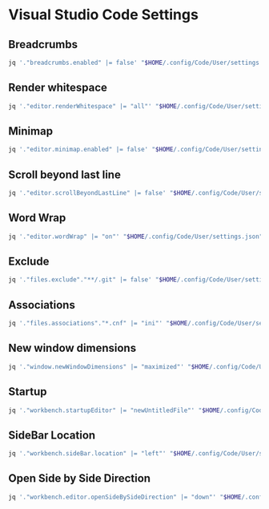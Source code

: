 # Visual Studio Code Settings

<!-- ## Tab Size

```sh
jq '."editor.tabSize" |= 2' "$HOME/.config/Code/User/settings.json" | sponge "$HOME/.config/Code/User/settings.json"
``` -->

<!-- ## Auto Save

```sh
jq '."files.autoSave" |= "afterDelay"' "$HOME/.config/Code/User/settings.json" | sponge "$HOME/.config/Code/User/settings.json"
``` -->

## Breadcrumbs

```sh
jq '."breadcrumbs.enabled" |= false' "$HOME/.config/Code/User/settings.json" | sponge "$HOME/.config/Code/User/settings.json"
```

## Render whitespace

```sh
jq '."editor.renderWhitespace" |= "all"' "$HOME/.config/Code/User/settings.json" | sponge "$HOME/.config/Code/User/settings.json"
```

## Minimap

```sh
jq '."editor.minimap.enabled" |= false' "$HOME/.config/Code/User/settings.json" | sponge "$HOME/.config/Code/User/settings.json"
```

## Scroll beyond last line

```sh
jq '."editor.scrollBeyondLastLine" |= false' "$HOME/.config/Code/User/settings.json" | sponge "$HOME/.config/Code/User/settings.json"
```

## Word Wrap

```sh
jq '."editor.wordWrap" |= "on"' "$HOME/.config/Code/User/settings.json" | sponge "$HOME/.config/Code/User/settings.json"
```

<!-- ## Rulers

```sh
jq '."editor.rulers" |= [100, 120]' "$HOME/.config/Code/User/settings.json" | sponge "$HOME/.config/Code/User/settings.json"
``` -->

<!-- ## Trim Trailing Whitespace

```sh
jq '."files.trimTrailingWhitespace" |= true' "$HOME/.config/Code/User/settings.json" | sponge "$HOME/.config/Code/User/settings.json"
``` -->

<!-- ## Trim Final Newlines

```sh
jq '."files.trimFinalNewlines" |= true' "$HOME/.config/Code/User/settings.json" | sponge "$HOME/.config/Code/User/settings.json"
``` -->

## Exclude

```sh
jq '."files.exclude"."**/.git" |= false' "$HOME/.config/Code/User/settings.json" | sponge "$HOME/.config/Code/User/settings.json"
```

## Associations

```sh
jq '."files.associations"."*.cnf" |= "ini"' "$HOME/.config/Code/User/settings.json" | sponge "$HOME/.config/Code/User/settings.json"
```

## New window dimensions

```sh
jq '."window.newWindowDimensions" |= "maximized"' "$HOME/.config/Code/User/settings.json" | sponge "$HOME/.config/Code/User/settings.json"
```

## Startup

```sh
jq '."workbench.startupEditor" |= "newUntitledFile"' "$HOME/.config/Code/User/settings.json" | sponge "$HOME/.config/Code/User/settings.json"
```

## SideBar Location

```sh
jq '."workbench.sideBar.location" |= "left"' "$HOME/.config/Code/User/settings.json" | sponge "$HOME/.config/Code/User/settings.json"
```

## Open Side by Side Direction

```sh
jq '."workbench.editor.openSideBySideDirection" |= "down"' "$HOME/.config/Code/User/settings.json" | sponge "$HOME/.config/Code/User/settings.json"
```
